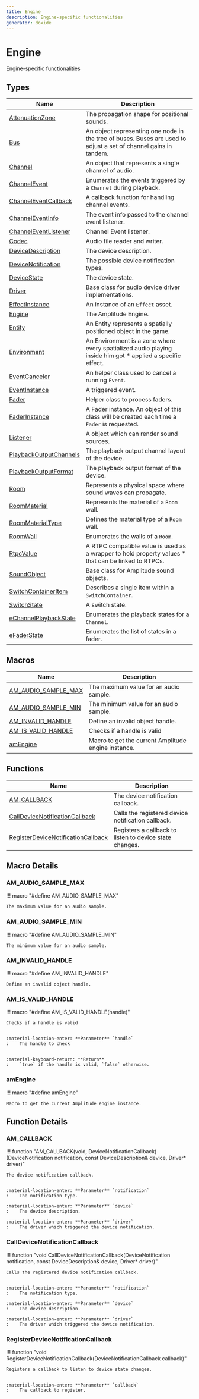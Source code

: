 ```yaml
---
title: Engine
description: Engine-specific functionalities
generator: doxide
---
```



# Engine

Engine-specific functionalities

## Types

| Name | Description |
| ---- | ----------- |
| [AttenuationZone](AttenuationZone/index.md) | The propagation shape for positional sounds. |
| [Bus](Bus/index.md) | An object representing one node in the tree of buses. Buses are used to adjust a set of channel gains in tandem. |
| [Channel](Channel/index.md) | An object that represents a single channel of audio. |
| [ChannelEvent](ChannelEvent/index.md) | Enumerates the events triggered by a `Channel` during playback. |
| [ChannelEventCallback](ChannelEventCallback/index.md) | A callback function for handling channel events. |
| [ChannelEventInfo](ChannelEventInfo/index.md) | The event info passed to the channel event listener. |
| [ChannelEventListener](ChannelEventListener/index.md) | Channel Event listener. |
| [Codec](Codec/index.md) | Audio file reader and writer. |
| [DeviceDescription](DeviceDescription/index.md) | The device description. |
| [DeviceNotification](DeviceNotification/index.md) | The possible device notification types. |
| [DeviceState](DeviceState/index.md) | The device state. |
| [Driver](Driver/index.md) | Base class for audio device driver implementations. |
| [EffectInstance](EffectInstance/index.md) | An instance of an `Effect` asset. |
| [Engine](Engine/index.md) | The Amplitude Engine. |
| [Entity](Entity/index.md) | An Entity represents a spatially positioned object in the game. |
| [Environment](Environment/index.md) | An Environment is a zone where every spatialized audio playing inside him got * applied a specific effect. |
| [EventCanceler](EventCanceler/index.md) | An helper class used to cancel a running `Event`. |
| [EventInstance](EventInstance/index.md) | A triggered event. |
| [Fader](Fader/index.md) | Helper class to process faders. |
| [FaderInstance](FaderInstance/index.md) | A Fader instance. An object of this class will be created each time a `Fader` is requested. |
| [Listener](Listener/index.md) | A object which can render sound sources. |
| [PlaybackOutputChannels](PlaybackOutputChannels/index.md) | The playback output channel layout of the device. |
| [PlaybackOutputFormat](PlaybackOutputFormat/index.md) | The playback output format of the device. |
| [Room](Room/index.md) | Represents a physical space where sound waves can propagate. |
| [RoomMaterial](RoomMaterial/index.md) | Represents the material of a `Room` wall. |
| [RoomMaterialType](RoomMaterialType/index.md) | Defines the material type of a `Room` wall. |
| [RoomWall](RoomWall/index.md) | Enumerates the walls of a `Room`. |
| [RtpcValue](RtpcValue/index.md) | A RTPC compatible value is used as a wrapper to hold property values * that can be linked to RTPCs. |
| [SoundObject](SoundObject/index.md) | Base class for Amplitude sound objects. |
| [SwitchContainerItem](SwitchContainerItem/index.md) | Describes a single item within a `SwitchContainer`. |
| [SwitchState](SwitchState/index.md) | A switch state. |
| [eChannelPlaybackState](eChannelPlaybackState/index.md) | Enumerates the playback states for a `Channel`. |
| [eFaderState](eFaderState/index.md) | Enumerates the list of states in a fader. |

## Macros

| Name | Description |
| ---- | ----------- |
| [AM_AUDIO_SAMPLE_MAX](#AM_AUDIO_SAMPLE_MAX) | The maximum value for an audio sample. |
| [AM_AUDIO_SAMPLE_MIN](#AM_AUDIO_SAMPLE_MIN) | The minimum value for an audio sample. |
| [AM_INVALID_HANDLE](#AM_INVALID_HANDLE) | Define an invalid object handle. |
| [AM_IS_VALID_HANDLE](#AM_IS_VALID_HANDLE) | Checks if a handle is valid |
| [amEngine](#amEngine) | Macro to get the current Amplitude engine instance. |

## Functions

| Name | Description |
| ---- | ----------- |
| [AM_CALLBACK](#AM_CALLBACK) | The device notification callback. |
| [CallDeviceNotificationCallback](#CallDeviceNotificationCallback) | Calls the registered device notification callback. |
| [RegisterDeviceNotificationCallback](#RegisterDeviceNotificationCallback) | Registers a callback to listen to device state changes. |

## Macro Details

### AM_AUDIO_SAMPLE_MAX<a name="AM_AUDIO_SAMPLE_MAX"></a>

!!! macro "#define AM_AUDIO_SAMPLE_MAX"

    
    The maximum value for an audio sample.
    
    
    
    

### AM_AUDIO_SAMPLE_MIN<a name="AM_AUDIO_SAMPLE_MIN"></a>

!!! macro "#define AM_AUDIO_SAMPLE_MIN"

    
    The minimum value for an audio sample.
    
    
    
    

### AM_INVALID_HANDLE<a name="AM_INVALID_HANDLE"></a>

!!! macro "#define AM_INVALID_HANDLE"

    
    Define an invalid object handle.
    
    
    
    

### AM_IS_VALID_HANDLE<a name="AM_IS_VALID_HANDLE"></a>

!!! macro "#define AM_IS_VALID_HANDLE(handle)"

    
    Checks if a handle is valid
    
    
    :material-location-enter: **Parameter** `handle`
    :    The handle to check
    
    
    :material-keyboard-return: **Return**
    :    `true` if the handle is valid, `false` otherwise.
    
    
    
    

### amEngine<a name="amEngine"></a>

!!! macro "#define amEngine"

    
    Macro to get the current Amplitude engine instance.
    
    
    
    

## Function Details

### AM_CALLBACK<a name="AM_CALLBACK"></a>
!!! function "AM_CALLBACK(void, DeviceNotificationCallback)(DeviceNotification notification, const DeviceDescription&amp; device, Driver&#42; driver)"

    
    The device notification callback.
    
    
    :material-location-enter: **Parameter** `notification`
    :    The notification type.
        
    :material-location-enter: **Parameter** `device`
    :    The device description.
        
    :material-location-enter: **Parameter** `driver`
    :    The driver which triggered the device notification.
    
    
        
    

### CallDeviceNotificationCallback<a name="CallDeviceNotificationCallback"></a>
!!! function "void CallDeviceNotificationCallback(DeviceNotification notification, const DeviceDescription&amp; device, Driver&#42; driver)"

    
    Calls the registered device notification callback.
    
    
    :material-location-enter: **Parameter** `notification`
    :    The notification type.
        
    :material-location-enter: **Parameter** `device`
    :    The device description.
        
    :material-location-enter: **Parameter** `driver`
    :    The driver which triggered the device notification.
    
    
        
    

### RegisterDeviceNotificationCallback<a name="RegisterDeviceNotificationCallback"></a>
!!! function "void RegisterDeviceNotificationCallback(DeviceNotificationCallback callback)"

    
    Registers a callback to listen to device state changes.
    
    
    :material-location-enter: **Parameter** `callback`
    :    The callback to register.
    
    
        
    


